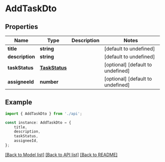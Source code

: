 # AddTaskDto


## Properties

Name | Type | Description | Notes
------------ | ------------- | ------------- | -------------
**title** | **string** |  | [default to undefined]
**description** | **string** |  | [default to undefined]
**taskStatus** | [**TaskStatus**](TaskStatus.md) |  | [optional] [default to undefined]
**assigneeId** | **number** |  | [optional] [default to undefined]

## Example

```typescript
import { AddTaskDto } from './api';

const instance: AddTaskDto = {
    title,
    description,
    taskStatus,
    assigneeId,
};
```

[[Back to Model list]](../README.md#documentation-for-models) [[Back to API list]](../README.md#documentation-for-api-endpoints) [[Back to README]](../README.md)
